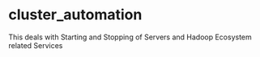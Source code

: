 # cluster_automation
This deals with Starting and Stopping of Servers and Hadoop Ecosystem related Services
